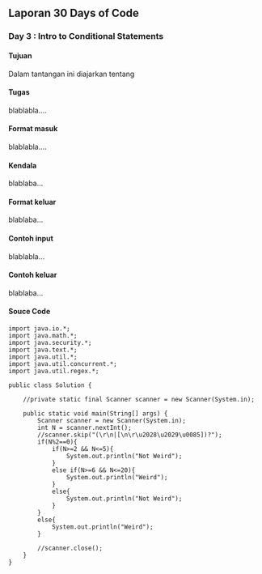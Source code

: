## Laporan 30 Days of Code

### Day 3 : Intro to Conditional Statements
#### Tujuan
Dalam tantangan ini diajarkan tentang
#### Tugas
blablabla....
#### Format masuk
blablabla....
#### Kendala
blablaba...
#### Format keluar
blablaba...
#### Contoh input
blablabla...
#### Contoh keluar
blablaba...
#### Souce Code
```
import java.io.*;
import java.math.*;
import java.security.*;
import java.text.*;
import java.util.*;
import java.util.concurrent.*;
import java.util.regex.*;

public class Solution {

    //private static final Scanner scanner = new Scanner(System.in);

    public static void main(String[] args) {
        Scanner scanner = new Scanner(System.in);
        int N = scanner.nextInt();
        //scanner.skip("(\r\n|[\n\r\u2028\u2029\u0085])?");
        if(N%2==0){
            if(N>=2 && N<=5){
                System.out.println("Not Weird");
            }
            else if(N>=6 && N<=20){
                System.out.println("Weird");
            }
            else{
                System.out.println("Not Weird");
            }
        }
        else{
            System.out.println("Weird");
        }

        //scanner.close();
    }
}
```

